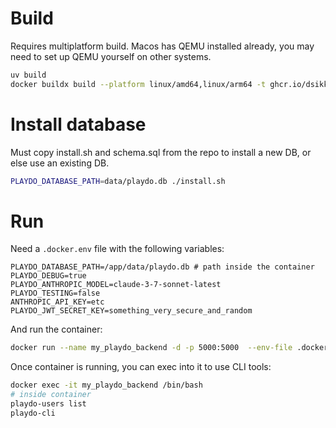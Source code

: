# Build

Requires multiplatform build. Macos has QEMU installed already, you may need to set up QEMU yourself on other systems.
```bash
uv build
docker buildx build --platform linux/amd64,linux/arm64 -t ghcr.io/dsikkema/playdo:latest -t ghcr.io/dsikkema/playdo:<latest version number> --push .
```

# Install database

Must copy install.sh and schema.sql from the repo to install a new DB, or else use an existing DB.
```bash
PLAYDO_DATABASE_PATH=data/playdo.db ./install.sh
```

# Run
Need a `.docker.env` file with the following variables:
```
PLAYDO_DATABASE_PATH=/app/data/playdo.db # path inside the container
PLAYDO_DEBUG=true
PLAYDO_ANTHROPIC_MODEL=claude-3-7-sonnet-latest
PLAYDO_TESTING=false
ANTHROPIC_API_KEY=etc
PLAYDO_JWT_SECRET_KEY=something_very_secure_and_random
```

And run the container:
```bash
docker run --name my_playdo_backend -d -p 5000:5000  --env-file .docker.env -v  $(pwd)/data:/app/data ghcr.io/dsikkema/playdo:latest
```

Once container is running, you can exec into it to use CLI tools:
```bash
docker exec -it my_playdo_backend /bin/bash
# inside container
playdo-users list
playdo-cli
```
